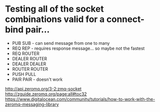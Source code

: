# Testing all of the socket combinations valid for a connect-bind pair...
* PUB SUB - can send message from one to many
* REQ REP - requires response message... so maybe not the fastest
* REQ ROUTER
* DEALER ROUTER
* DEALER DEALER
* ROUTER ROUTER
* PUSH PULL
* PAIR PAIR - doesn't work

http://api.zeromq.org/3-2:zmq-socket
http://zguide.zeromq.org/page:all#toc32
https://www.digitalocean.com/community/tutorials/how-to-work-with-the-zeromq-messaging-library
